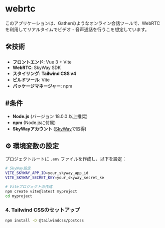 # webrtc

このアプリケーションは、Gatherのようなオンライン会話ツールで、WebRTCを利用してリアルタイムでビデオ・音声通話を行うこを想定しています。
## 🛠️技術

- **フロントエンド**: Vue 3 + Vite
- **WebRTC**: SkyWay SDK
- **スタイリング**: **Tailwind CSS v4**
- **ビルドツール**: Vite
- **パッケージマネージャー**: npm

## #条件

- **Node.js** (バージョン 18.0.0 以上推奨)
- **npm** (Node.jsに付属)
- **SkyWayアカウント** ([SkyWay](https://skyway.ntt.com/)で取得)

## ⚙️ 環境変数の設定

プロジェクトルートに `.env` ファイルを作成し、以下を設定：

```bash
# SkyWay設定
VITE_SKYWAY_APP_ID=your_skyway_app_id
VITE_SKYWAY_SECRET_KEY=your_skyway_secret_ke
```

```bash
# Viteプロジェクトの作成
npm create vite@latest myproject
cd myproject

```
### 4. Tailwind CSSのセットアップ
```bash
npm install -D @tailwindcss/postcss
```
